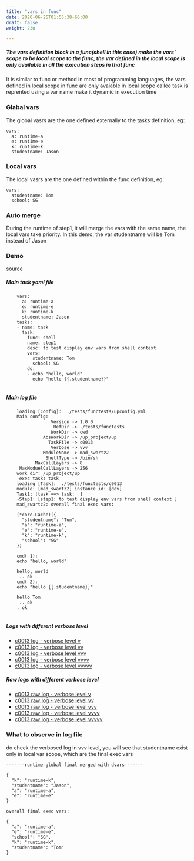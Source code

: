 ```yaml
---
title: "vars in func"
date: 2020-06-25T01:55:38+66:00
draft: false
weight: 230

---
```


##### The vars definition block in a func(shell in this case) make the vars' scope to be local scope to the func, the var defined in the local scope is only available in all the execution steps in that func

It is similar to func or method in most of programming languages, the vars defined in local scope in func are only avaiable in local scope   callee task is reprented using a var name make it dynamic in execution time


### Glabal vars


The global vasrs are the one defined externally to the tasks definition, eg:
```
vars:
  a: runtime-a
  e: runtime-e
  k: runtime-k
  studentname: Jason
```











### Local vars


The local vasrs are the one defined within the func definition, eg:
```
vars:
  studentname: Tom
  school: SG
```











### Auto merge


During the runtime of step1, it will merge the vars with the same name, the local vars take priority. In this demo, the var studentname will be Tom instead of Jason











### Demo








[source](https://github.com/upcmd/up/blob/master/tests/functests/c0013.yml)

##### Main task yaml file
```
    vars:
      a: runtime-a
      e: runtime-e
      k: runtime-k
      studentname: Jason
    tasks:
    - name: task
      task:
      - func: shell
        name: step1
        desc: to test display env vars from shell context
        vars:
          studentname: Tom
          school: SG
        do:
        - echo "hello, world"
        - echo "hello {{.studentname}}"
    
```
##### Main log file
```
    loading [Config]:  ./tests/functests/upconfig.yml
    Main config:
                 Version -> 1.0.0
                  RefDir -> ./tests/functests
                 WorkDir -> cwd
              AbsWorkDir -> /up_project/up
                TaskFile -> c0013
                 Verbose -> vvv
              ModuleName -> mad_swartz2
               ShellType -> /bin/sh
           MaxCallLayers -> 8
     MaxModuelCallLayers -> 256
    work dir: /up_project/up
    -exec task: task
    loading [Task]:  ./tests/functests/c0013
    module: [mad_swartz2] instance id: [dev]
    Task1: [task ==> task:  ]
    -Step1: [step1: to test display env vars from shell context ]
    mad_swartz2: overall final exec vars:
    
    (*core.Cache)({
      "studentname": "Tom",
      "a": "runtime-a",
      "e": "runtime-e",
      "k": "runtime-k",
      "school": "SG"
    })
    
    cmd( 1):
    echo "hello, world"
    
    hello, world
     .. ok
    cmd( 2):
    echo "hello {{.studentname}}"
    
    hello Tom
     .. ok
    . ok
    
```


##### Logs with different verbose level
* [c0013 log - verbose level v](../../logs/c0013_v)
* [c0013 log - verbose level vv](../../logs/c0013_vv)
* [c0013 log - verbose level vvv](../../logs/c0013_vvvv)
* [c0013 log - verbose level vvvv](../../logs/c0013_vvvv)
* [c0013 log - verbose level vvvvv](../../logs/c0013_vvvvv)

##### Raw logs with different verbose level
* [c0013 raw log - verbose level v](../../reflogs/c0013_v.log)
* [c0013 raw log - verbose level vv](../../reflogs/c0013_vv.log)
* [c0013 raw log - verbose level vvv](../../reflogs/c0013_vvv.log)
* [c0013 raw log - verbose level vvvv](../../reflogs/c0013_vvvv.log)
* [c0013 raw log - verbose level vvvvv](../../reflogs/c0013_vvvvv.log)







### What to observe in log file


do check the verbosed log in vvv level, you will see that studentname exist only in local var scope, which are the final exec vars
```
-------runtime global final merged with dvars-------

{
  "k": "runtime-k",
  "studentname": "Jason",
  "a": "runtime-a",
  "e": "runtime-e"
}

overall final exec vars:

{
  "a": "runtime-a",
  "e": "runtime-e",
  "school": "SG",
  "k": "runtime-k",
  "studentname": "Tom"
}

```











